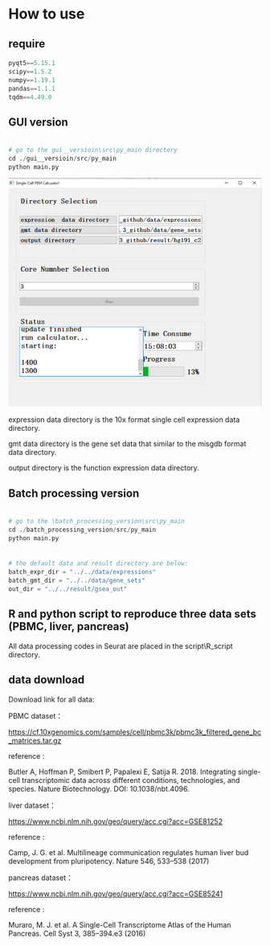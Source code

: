 # How to use

## require

```python
pyqt5==5.15.1
scipy==1.5.2
numpy==1.19.1
pandas==1.1.1
tqdm==4.49.0
```



## GUI version

```python

# go to the gui__versioin\src\py_main directory
cd ./gui__versioin/src/py_main
python main.py


```



![image-20201202143317111](./image-20201202143317111.png)



expression data directory is the 10x format single cell expression data directory.

gmt data directory is the gene set data that similar to the misgdb format data directory.

output directory is the function expression data directory.





## Batch processing version

```python

# go to the \batch_processing_version\src\py_main
cd ./batch_processing_version/src/py_main
python main.py


# the default data and result directory are below:
batch_expr_dir = "../../data/expressions"
batch_gmt_dir = "../../data/gene_sets"
out_dir = "../../result/gsea_out"


```

## R and python script to reproduce three data sets (PBMC, liver, pancreas)

All data processing codes in Seurat are placed in the script\R_script directory.



## data download

Download link for all data:

PBMC dataset：

https://cf.10xgenomics.com/samples/cell/pbmc3k/pbmc3k_filtered_gene_bc_matrices.tar.gz

reference :

Butler A, Hoffman P, Smibert P, Papalexi E, Satija R. 2018. Integrating single-cell transcriptomic data across different conditions, technologies, and species. Nature Biotechnology. DOI: 10.1038/nbt.4096.



liver dataset：

https://www.ncbi.nlm.nih.gov/geo/query/acc.cgi?acc=GSE81252

reference :

Camp, J. G. et al. Multilineage communication regulates human liver bud development from pluripotency. Nature 546, 533–538 (2017)



pancreas dataset：

https://www.ncbi.nlm.nih.gov/geo/query/acc.cgi?acc=GSE85241

reference :

Muraro, M. J. et al. A Single-Cell Transcriptome Atlas of the Human Pancreas. Cell Syst 3, 385–394.e3 (2016)

